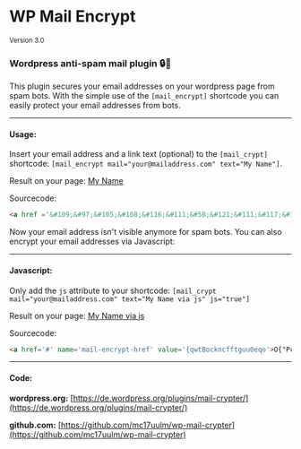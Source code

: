 # WP Mail Encrypt
<small>Version 3.0</small>

### Wordpress anti-spam mail plugin :lock::e-mail:

This plugin secures your email addresses on your wordpress page from spam bots. With the simple use of
the `[mail_encrypt]` shortcode you can easily protect your email addresses from bots.

---

#### Usage:

Insert your email address and a link text (optional) to the `[mail_crypt]` shortcode:
`[mail_encrypt mail="your@mailaddress.com" text="My Name"]`.

Result on your page: [My Name](mailto:your@mailaddress.com)

Sourcecode: 
```html
<a href ='&#109;&#97;&#105;&#108;&#116;&#111;&#58;&#121;&#111;&#117;&#114;&#64;&#109;&#97;&#105;&#108;&#97;&#100;&#100;&#114;&#101;&#115;&#115;&#46;&#99;&#111;&#109;'>&#77;&#121;&#32;&#78;&#97;&#109;&#101;</a>
```

Now your email address isn't visible anymore for spam bots. You can also encrypt your email addresses via Javascript:

---

#### Javascript:

Only add the `js` attribute to your shortcode: `[mail_crypt mail="your@mailaddress.com" text="My Name via js" js="true"]`

Result on your page: [My Name via js](mailto:your@mailaddress.com)

Sourcecode: 
```html
<a href='#' name='mail-encrypt-href' value='{qwtBockncfftguu0eqo'>O{"Pcog</a>`
```

---

#### Code:

**wordpress.org:**
[https://de.wordpress.org/plugins/mail-crypter/](https://de.wordpress.org/plugins/mail-crypter/)

**github.com:**
[https://github.com/mc17uulm/wp-mail-crypter](https://github.com/mc17uulm/wp-mail-crypter)